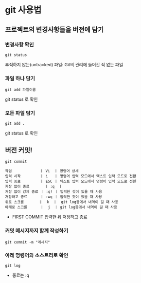 # git 사용법

## 프로젝트의 변경사항들을 버전에 담기

### 변경사항 확인

```
git status
```
추적하지 않는(untracked) 파일: Git의 관리에 들어간 적 없는 파일

### 파일 하나 담기

```
git add 파일이름
```

git status 로 확인

### 모든 파일 담기

```
git add .
```

git status 로 확인

## 버전 커밋!

```
git commit
```

```
작업             ㅣ Vi  ㅣ 명령어 상세
입력 시작         ㅣ i   ㅣ 명령어 입력 모드에서 텍스트 입력 모드로 전환
입력 종료         ㅣ ESC ㅣ 텍스트 입력 모드에서 명령어 입력 모드로 전환
저장 없이 종료	   ㅣ :q  ㅣ
저장 없이 강제 종료	ㅣ :q! ㅣ 입력한 것이 있을 때 사용
저장하고 종료      ㅣ :wq ㅣ 입력한 것이 있을 때 사용
위로 스크롤       ㅣ  k  ㅣ  git log등에서 내역이 길 때 사용
아래로 스크롤      ㅣ  j  ㅣ git log등에서 내역이 길 때 사용
```

- FIRST COMMIT 입력한 뒤 저장하고 종료

### 커밋 메시지까지 함께 작성하기

```
git commit -m "메세지"
```

### 아레 명령어와 소스트리로 확인

```
git log
```

- 종료는 :q

